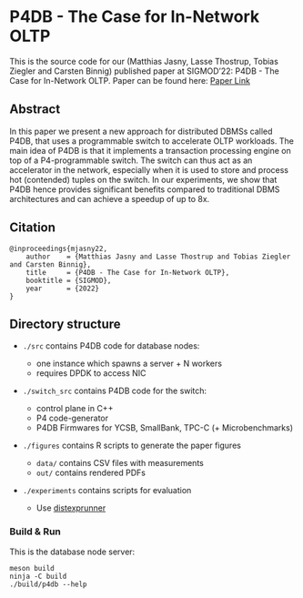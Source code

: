 # P4DB - The Case for In-Network OLTP

This is the source code for our (Matthias Jasny, Lasse Thostrup, Tobias Ziegler and Carsten Binnig) published paper at SIGMOD’22: P4DB - The Case for In-Network OLTP. Paper can be found here: [Paper Link](https://www.informatik.tu-darmstadt.de/media/datamanagement/pdf_publications/P4DB_preprint.pdf)

## Abstract

In this paper we present a new approach for distributed DBMSs called P4DB, that uses a programmable switch to accelerate OLTP workloads. The main idea of P4DB is that it implements a transaction processing engine on top of a P4-programmable switch. The switch can thus act as an accelerator in the network, especially when it is used to store and process hot (contended) tuples on the switch. In our experiments, we show that P4DB hence provides significant benefits compared to traditional DBMS architectures and can achieve a speedup of up to 8x.

## Citation

```
@inproceedings{mjasny22,
    author    = {Matthias Jasny and Lasse Thostrup and Tobias Ziegler and Carsten Binnig},
    title     = {P4DB - The Case for In-Network OLTP},
    booktitle = {SIGMOD},
    year      = {2022}
}

```

## Directory structure

- `./src` contains P4DB code for database nodes:
    - one instance which spawns a server + N workers
    - requires DPDK to access NIC

- `./switch_src` contains P4DB code for the switch:
    - control plane in C++
    - P4 code-generator
    - P4DB Firmwares for YCSB, SmallBank, TPC-C (+ Microbenchmarks)

- `./figures` contains R scripts to generate the paper figures
    - `data/` contains CSV files with measurements
    - `out/` contains rendered PDFs

- `./experiments` contains scripts for evaluation
    - Use [distexprunner](https://github.com/mjasny/distexprunner/)



### Build & Run

This is the database node server:

```
meson build
ninja -C build
./build/p4db --help
```
